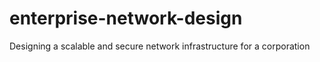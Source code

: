 # enterprise-network-design
Designing a scalable and secure network infrastructure for a corporation

